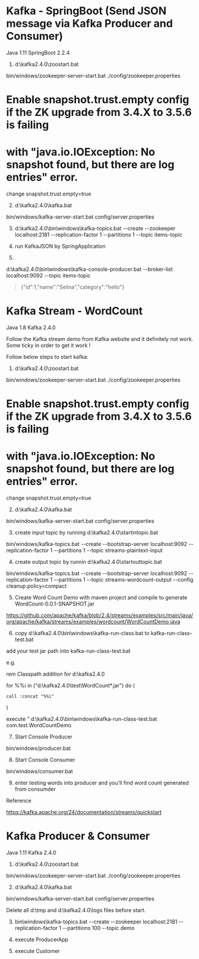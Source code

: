 Kafka - SpringBoot (Send JSON message via Kafka Producer and Consumer)
======================================================================
Java 1.11
SpringBoot 2.2.4

1) d:\kafka2.4.0\zoostart.bat

bin/windows/zookeeper-server-start.bat ./config/zookeeper.properties

# Enable snapshot.trust.empty config if the ZK upgrade from 3.4.X to 3.5.6 is failing
# with "java.io.IOException: No snapshot found, but there are log entries" error.

change snapshot.trust.empty=true


2) d:\kafka2.4.0\kafka.bat

bin/windows/kafka-server-start.bat config/server.properties

3)  d:\kafka2.4.0\bin\windows\kafka-topics.bat --create --zookeeper localhost:2181 --replication-factor 1 --partitions 1 --topic items-topic

4) run KafkaJSON by SpringApplication

5)
d:\kafka2.4.0\bin\windows\kafka-console-producer.bat --broker-list localhost:9092 --topic items-topic
> {"id":1,"name":"Selina","category":"hello"}



Kafka Stream - WordCount
========================
Java 1.8
Kafka 2.4.0

Follow the Kafka stream demo from Kafka website and it definitely not work. Some ticky in order to get it work !

Follow below steps to start kafka:

1) d:\kafka2.4.0\zoostart.bat

bin/windows/zookeeper-server-start.bat ./config/zookeeper.properties

# Enable snapshot.trust.empty config if the ZK upgrade from 3.4.X to 3.5.6 is failing
# with "java.io.IOException: No snapshot found, but there are log entries" error.

change snapshot.trust.empty=true


2) d:\kafka2.4.0\kafka.bat

bin/windows/kafka-server-start.bat config/server.properties


3) create input topic by running d:\kafka2.4.0\startintopic.bat

bin/windows/kafka-topics.bat --create --bootstrap-server localhost:9092 --replication-factor 1 --partitions 1 --topic streams-plaintext-input



4) create output topic by runnin d:\kafka2.4.0\startouttopic.bat

bin/windows/kafka-topics.bat --create --bootstrap-server localhost:9092 --replication-factor 1 --partitions 1 --topic streams-wordcount-output --config cleanup.policy=compact



5) Create Word Count Demo with maven project and compile to generate WordCount-0.0.1-SNAPSHOT.jar

https://github.com/apache/kafka/blob/2.4/streams/examples/src/main/java/org/apache/kafka/streams/examples/wordcount/WordCountDemo.java



6) copy d:\kafka2.4.0\bin\windows\kafka-run-class.bat to kafka-run-class-test.bat

add your test jar path into  kafka-run-class-test.bat

e.g.

rem Classpath addition for d:\kafka2.4.0

for %%i in ("d:\kafka2.4.0\test\WordCount*.jar") do (

	call :concat "%%i"
	
)

execute "	d:\kafka2.4.0\bin\windows\kafka-run-class-test.bat com.test.WordCountDemo


7) Start Console Producer

bin/windows/producer.bat


8) Start Console Consumer

bin/windows/consumer.bat


9) enter testing words into producer and you'll find word count generated from consumder


Reference

https://kafka.apache.org/24/documentation/streams/quickstart


Kafka Producer & Consumer
=========================
Java 1.11
Kafka 2.4.0

1) d:\kafka2.4.0\zoostart.bat

bin/windows/zookeeper-server-start.bat ./config/zookeeper.properties

2) d:\kafka2.4.0\kafka.bat

bin/windows/kafka-server-start.bat config/server.properties

Delete all d:\tmp and d:\kafka2.4.0\logs files before start.

3) bin\windows\kafka-topics.bat --create --zookeeper localhost:2181 --replication-factor 1 --partitions 100 --topic demo

4) execute ProducerApp

5) execute Customer

